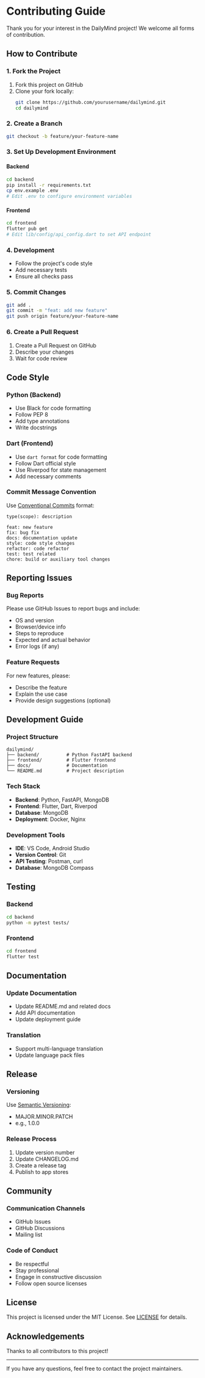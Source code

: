 # Contributing Guide

Thank you for your interest in the DailyMind project! We welcome all forms of contribution.

## How to Contribute

### 1. Fork the Project
1. Fork this project on GitHub
2. Clone your fork locally:
   ```bash
   git clone https://github.com/yourusername/dailymind.git
   cd dailymind
   ```

### 2. Create a Branch
```bash
git checkout -b feature/your-feature-name
```

### 3. Set Up Development Environment

#### Backend
```bash
cd backend
pip install -r requirements.txt
cp env.example .env
# Edit .env to configure environment variables
```

#### Frontend
```bash
cd frontend
flutter pub get
# Edit lib/config/api_config.dart to set API endpoint
```

### 4. Development
- Follow the project's code style
- Add necessary tests
- Ensure all checks pass

### 5. Commit Changes
```bash
git add .
git commit -m "feat: add new feature"
git push origin feature/your-feature-name
```

### 6. Create a Pull Request
1. Create a Pull Request on GitHub
2. Describe your changes
3. Wait for code review

## Code Style

### Python (Backend)
- Use Black for code formatting
- Follow PEP 8
- Add type annotations
- Write docstrings

### Dart (Frontend)
- Use `dart format` for code formatting
- Follow Dart official style
- Use Riverpod for state management
- Add necessary comments

### Commit Message Convention
Use [Conventional Commits](https://www.conventionalcommits.org/) format:

```
type(scope): description

feat: new feature
fix: bug fix
docs: documentation update
style: code style changes
refactor: code refactor
test: test related
chore: build or auxiliary tool changes
```

## Reporting Issues

### Bug Reports
Please use GitHub Issues to report bugs and include:
- OS and version
- Browser/device info
- Steps to reproduce
- Expected and actual behavior
- Error logs (if any)

### Feature Requests
For new features, please:
- Describe the feature
- Explain the use case
- Provide design suggestions (optional)

## Development Guide

### Project Structure
```
dailymind/
├── backend/          # Python FastAPI backend
├── frontend/         # Flutter frontend
├── docs/             # Documentation
└── README.md         # Project description
```

### Tech Stack
- **Backend**: Python, FastAPI, MongoDB
- **Frontend**: Flutter, Dart, Riverpod
- **Database**: MongoDB
- **Deployment**: Docker, Nginx

### Development Tools
- **IDE**: VS Code, Android Studio
- **Version Control**: Git
- **API Testing**: Postman, curl
- **Database**: MongoDB Compass

## Testing

### Backend
```bash
cd backend
python -m pytest tests/
```

### Frontend
```bash
cd frontend
flutter test
```

## Documentation

### Update Documentation
- Update README.md and related docs
- Add API documentation
- Update deployment guide

### Translation
- Support multi-language translation
- Update language pack files

## Release

### Versioning
Use [Semantic Versioning](https://semver.org/):
- MAJOR.MINOR.PATCH
- e.g., 1.0.0

### Release Process
1. Update version number
2. Update CHANGELOG.md
3. Create a release tag
4. Publish to app stores

## Community

### Communication Channels
- GitHub Issues
- GitHub Discussions
- Mailing list

### Code of Conduct
- Be respectful
- Stay professional
- Engage in constructive discussion
- Follow open source licenses

## License

This project is licensed under the MIT License. See [LICENSE](LICENSE) for details.

## Acknowledgements

Thanks to all contributors to this project!

---

If you have any questions, feel free to contact the project maintainers. 